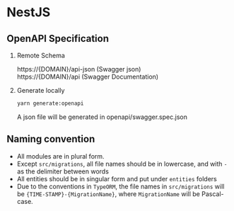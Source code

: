# NestJS

## OpenAPI Specification

1. Remote Schema

   https://{DOMAIN}/api-json (Swagger json)  
   https://{DOMAIN}/api (Swagger Documentation)

2. Generate locally
   ```bash
   yarn generate:openapi
   ```
   A json file will be generated in openapi/swagger.spec.json

## Naming convention

- All modules are in plural form.
- Except `src/migrations`, all file names should be in lowercase, and with `-` as the delimiter between words
- All entities should be in singular form and put under `entities` folders
- Due to the conventions in `TypeORM`, the file names in `src/migrations` will be `{TIME-STAMP}-{MigrationName}`, where `MigrationName` will be Pascal-case.
